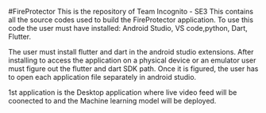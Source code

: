 #FireProtector
This is the repository of Team Incognito - SE3
This contains all the source codes used to build the FireProtector application.
To use this code the user must have installed:
Android Studio,
VS code,python,
Dart,
Flutter.

The user must install flutter and dart in the android studio extensions. After installing to access the application on a physical device or an emulator user must figure out the flutter and dart SDK path. Once it is figured, the user has to open each application file separately in android studio.

1st application is the Desktop application where live video feed will be coonected to and the Machine learning model will be deployed.

